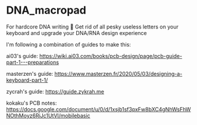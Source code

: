 # DNA_macropad
For hardcore DNA writing 😤
Get rid of all pesky useless letters on your keyboard and upgrade your DNA/RNA design experience

I'm following a combination of guides to make this:

ai03's guide: https://wiki.ai03.com/books/pcb-design/page/pcb-guide-part-1---preparations

masterzen's guide: https://www.masterzen.fr/2020/05/03/designing-a-keyboard-part-1/

zycrah's guide: https://guide.zykrah.me

kokaku's PCB notes: https://docs.google.com/document/u/0/d/1xsjb1sf3pxFw8bXC4gNhWsFhWNOthMoyz6RiJc1UtVI/mobilebasic
